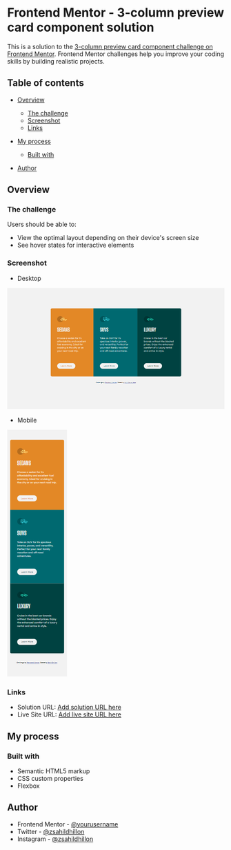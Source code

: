 # Frontend Mentor - 3-column preview card component solution

This is a solution to the [3-column preview card component challenge on Frontend Mentor](https://www.frontendmentor.io/challenges/3column-preview-card-component-pH92eAR2-). Frontend Mentor challenges help you improve your coding skills by building realistic projects. 

## Table of contents

- [Overview](#overview)
  - [The challenge](#the-challenge)
  - [Screenshot](#screenshot)
  - [Links](#links)
- [My process](#my-process)
  - [Built with](#built-with)
  
- [Author](#author)


## Overview

### The challenge

Users should be able to:

- View the optimal layout depending on their device's screen size
- See hover states for interactive elements

### Screenshot

- Desktop

![](./images/Desktop_Screenshot.png)

- Mobile

![](./images/Mobile_Screenshot.png)

### Links

- Solution URL: [Add solution URL here](https://github.com/Sahil-Dhillon/3-column-preview-card-component-main/)
- Live Site URL: [Add live site URL here](https://sahil-dhillon.github.io/3-column-preview-card-component-main/)

## My process

### Built with

- Semantic HTML5 markup
- CSS custom properties
- Flexbox

## Author
- Frontend Mentor - [@yourusername](https://www.frontendmentor.io/profile/Sahil-Dhillon)
- Twitter - [@zsahildhillon](https://www.twitter.com/zsahildhillon)
- Instagram - [@zsahildhillon](https://www.instagram.com/zsahildhillon)


